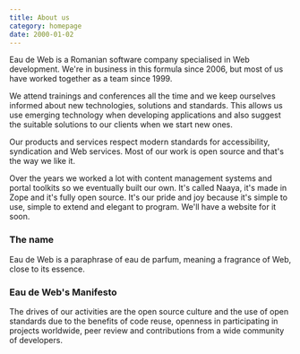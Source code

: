 ```yaml
---
title: About us
category: homepage
date: 2000-01-02
---
```



Eau de Web is a Romanian software company specialised in Web
development. We're in business in this formula since 2006, but most of
us have worked together as a team since 1999.

We attend trainings and conferences all the time and we keep ourselves
informed about new technologies, solutions and standards. This allows us
use emerging technology when developing applications and also suggest
the suitable solutions to our clients when we start new ones.

Our products and services respect modern standards for accessibility,
syndication and Web services. Most of our work is open source and that's
the way we like it.

Over the years we worked a lot with content management systems and
portal toolkits so we eventually built our own. It's called Naaya, it's
made in Zope and it's fully open source. It's our pride and joy because
it's simple to use, simple to extend and elegant to program. We'll have
a website for it soon.


### The name ###

Eau de Web is a paraphrase of eau de parfum, meaning a fragrance of Web,
close to its essence.


### Eau de Web's Manifesto ###

The drives of our activities are the open source culture and the use of
open standards due to the benefits of code reuse, openness in
participating in projects worldwide, peer review and contributions from
a wide community of developers.
